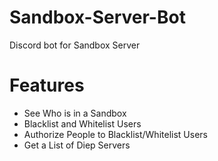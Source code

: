 # Sandbox-Server-Bot
Discord bot for Sandbox Server
# Features
* See Who is in a Sandbox
* Blacklist and Whitelist Users
* Authorize People to Blacklist/Whitelist Users
* Get a List of Diep Servers
